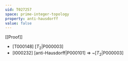 ```yaml
---
uid: T027257
space: prime-integer-topology
property: anti-hausdorff
value: false
---
```

[[Proof]]

* [T000148] [$T_2$|P000003]
* [I000232] [anti-Hausdorff|P000101] => ~[$T_2$|P000003]

